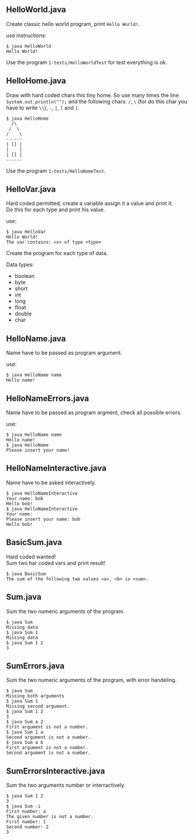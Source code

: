 ## HelloWorld.java

Create classic hello world program, print `Hello World!`.

use instructions:

```
$ java HelloWorld
Hello World!
```

Use the program `1-tests/HelloWorldTest` for test everything is ok.

## HelloHome.java

Draw with hard coded chars this tiny home.
So use many times the line `System.out.println("");` and the following chars: `/`, `\` (for do this char you have to write `\\`), `-`, `|`, `[` and `]`.

```
$ java HelloHome 
  /\
 /  \
/    \
------
| [] |
|    |
| [] |
------
```

Use the program `1-tests/HelloHomeTest`.

## HelloVar.java

Hard coded permitted, create a variable assign it a value and print it.  
Do this for each type and print his value.

use: 

```
$ java HelloVar
Hello World!
The var contains: <x> of type <type>
```

Create the program for each type of data.

Data types:
- boolean
- byte
- short 
- int
- long
- float 
- double
- char

## HelloName.java

Name have to be passed as program argument.

use:

```
$ java HelloName name
Hello name!
```

## HelloNameErrors.java

Name have to be passed as program argment, check all possible errors.

use:

```
$ java HelloName name
Hello name!
$ java HelloName
Please insert your name!
```

## HelloNameInteractive.java

Name have to be asked interactively.

```
$ java HelloNameInteractive
Your name: bob
Hello bob!
$ java HelloNameInteractive
Your name: 
Please insert your name: bob
Hello bob!
```

## BasicSum.java

Hard coded wanted!  
Sum two har coded vars and print result!

```
$ java BasicSum
The sum of the following two values <a>, <b> is <sum>.
```

## Sum.java

Sum the two numeric arguments of the program.

```
$ java Sum 
Missing data
$ java Sum 1
Missing data
$ java Sum 1 2
3
```

## SumErrors.java

Sum the two numeric arguments of the program, with error handeling.

```
$ java Sum
Missing both arguments
$ java Sum 1 
Missing second argument.
$ java Sum 1 2
3
$ java Sum a 2
First argument is not a number.
$ java Sum 1 a 
Second argument is not a number.
$ java Sum a b
First argument is not a number.
Second argument is not a number.
```

## SumErrorsInteractive.java

Sum the two arguments number or interractively.

```
$ java Sum 1 2
3
$ java Sum -i
First number: a
The given number is not a number.
First number: 1
Second number: 2
3
```
